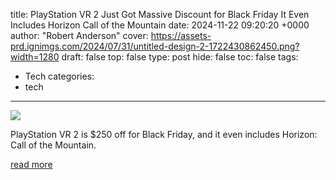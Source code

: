 title: PlayStation VR 2 Just Got Massive Discount for Black Friday It Even Includes Horizon Call of the Mountain
date: 2024-11-22 09:20:20 +0000
author: "Robert Anderson"
cover: https://assets-prd.ignimgs.com/2024/07/31/untitled-design-2-1722430862450.png?width=1280
draft: false
top: false
type: post
hide: false
toc: false
tags:
  - Tech
categories:
  - tech
---

![](https://assets-prd.ignimgs.com/2024/07/31/untitled-design-2-1722430862450.png?width=1280)

PlayStation VR 2 is $250 off for Black Friday, and it even includes Horizon: Call of the Mountain.

[read more](https://www.ign.com/articles/playstation-vr-2-black-friday-2024)

